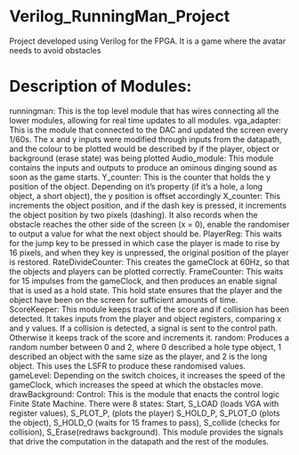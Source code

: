 # Verilog_RunningMan_Project
Project developed using Verilog for the FPGA. It is a game where the avatar needs to avoid obstacles

# Description of Modules: 

runningman: This is the top level module that has wires connecting all the lower modules, allowing for real time updates to all modules.
vga_adapter:  This is the module that connected to the DAC and updated the screen every 1/60s. The x and y inputs were modified through inputs from the datapath, and the colour to be plotted would be described by if the player, object or background (erase state) was being plotted
Audio_module: This module contains the inputs and outputs to produce an ominous  dinging sound as soon as the game starts. 
Y_counter: This is the counter that holds the y position of the object. Depending on it’s property (if it’s a hole, a long object, a short object), the y position is offset accordingly
X_counter: This increments the object position, and if the dash key is pressed, it increments the object position by two pixels (dashing). It also records when the obstacle reaches the other side of the screen (x = 0), enable the randomiser to output a value for what the next object should be.
PlayerReg: This waits for the jump key to be pressed in which case the player is made to rise by 16 pixels, and when they key is unpressed, the original position of the player is restored.
RateDivideCounter: This creates the gameClock at 60Hz, so that the objects and players can be plotted correctly. 
FrameCounter: This waits for 15 impulses from the gameClock, and then produces an enable signal that is used as a hold state. This hold state ensures that the player and the object have been on the screen for sufficient amounts of time.
ScoreKeeper: This module keeps track of the score and if collision has been detected. It takes inputs from the player and object registers, comparing x and y values. If a collision is detected, a signal is sent to the control path. Otherwise it keeps track of the score and increments it. 
random: Produces a random number between 0 and 2, where 0 described a hole type object, 1 described an object with the same size as the player, and 2 is the long object. This uses the LSFR to produce these randomised values. 
gameLevel: Depending on the switch choices, it increases the speed of the gameClock, which increases the speed at which the obstacles move.
drawBackground: 
Control: This is the module that enacts the control logic Finite State Machine. There were 8 states: Start, S_LOAD (loads VGA with register values), S_PLOT_P, (plots the player) S_HOLD_P, S_PLOT_O (plots the object), S_HOLD_O (waits for 15 frames to pass), S_collide (checks for collision), S_Erase(redraws background). This module provides the signals that drive the computation in the datapath and the rest of the modules.
